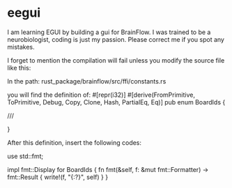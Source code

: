 # eegui
I am learning EGUI by building a gui for BrainFlow. I was trained to be a neurobiologist, coding is just my passion. Please correct me if you spot any mistakes. 

I forget to mention the compilation will fail unless you modify the source file like this:

In the path:
rust_package/brainflow/src/ffi/constants.rs

you will find the definition of:
#[repr(i32)]
#[derive(FromPrimitive, ToPrimitive, Debug, Copy, Clone, Hash, PartialEq, Eq)]
pub enum BoardIds {

///

}

After this definition, insert the following codes:

use std::fmt;

impl fmt::Display for BoardIds {
    fn fmt(&self, f: &mut fmt::Formatter) -> fmt::Result {
        write!(f, "{:?}", self)
    }
}

